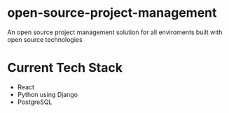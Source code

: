 # open-source-project-management
An open source project management solution for all enviroments built with open source technologies

# Current Tech Stack
- React
- Python using Django
- PostgreSQL
